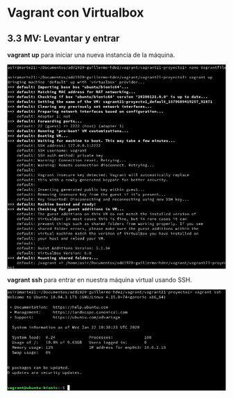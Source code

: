 # Vagrant con Virtualbox
## 3.3 MV: Levantar y entrar
__vagrant up__ para iniciar una nueva instancia de la máquina.

![Captura 1](img/1.png)

__vagrant ssh__ para entrar en nuestra máquina virtual usando SSH.

![Captura 2](img/2.png)

